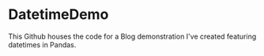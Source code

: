 # DatetimeDemo
This Github houses the code for a Blog demonstration I've created featuring datetimes in Pandas.
